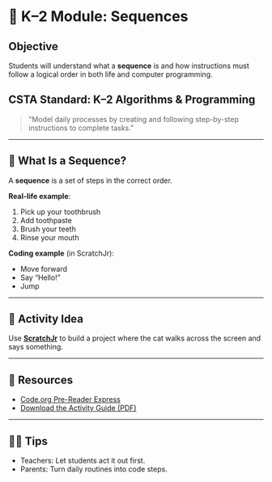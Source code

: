 # 🧩 K–2 Module: Sequences

## Objective
Students will understand what a **sequence** is and how instructions must follow a logical order in both life and computer programming.

## CSTA Standard: K–2 Algorithms & Programming
> "Model daily processes by creating and following step-by-step instructions to complete tasks."

---

## 🎯 What Is a Sequence?

A **sequence** is a set of steps in the correct order.

**Real-life example**:  
1. Pick up your toothbrush  
2. Add toothpaste  
3. Brush your teeth  
4. Rinse your mouth  

**Coding example** (in ScratchJr):  
- Move forward  
- Say “Hello!”  
- Jump  

---

## 🧪 Activity Idea

Use [**ScratchJr**](https://www.scratchjr.org/) to build a project where the cat walks across the screen and says something.

---

## 🧰 Resources
- [Code.org Pre-Reader Express](https://code.org/learn)
- [Download the Activity Guide (PDF)](./K-2_Activity_Guide_Sequences.pdf)



---

## 👨‍🏫 Tips
- Teachers: Let students act it out first.
- Parents: Turn daily routines into code steps.

